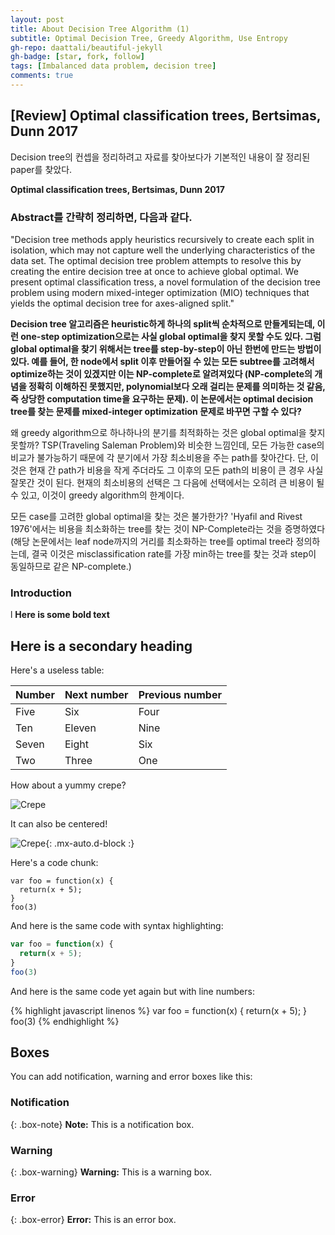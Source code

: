 ```yaml
---
layout: post
title: About Decision Tree Algorithm (1)
subtitle: Optimal Decision Tree, Greedy Algorithm, Use Entropy
gh-repo: daattali/beautiful-jekyll
gh-badge: [star, fork, follow]
tags: [Imbalanced data problem, decision tree]
comments: true
---
```


## [Review] Optimal classification trees, Bertsimas, Dunn 2017

Decision tree의 컨셉을 정리하려고 자료를 찾아보다가 기본적인 내용이 잘 정리된 paper를 찾았다.

**Optimal classification trees, Bertsimas, Dunn 2017**

### Abstract를 간략히 정리하면, 다음과 같다. 

"Decision tree methods apply heuristics recursively to create each split in isolation, which may not capture well the underlying characteristics of the data set. The optimal decision tree problem attempts to resolve this by creating the entire decision tree at once to achieve global optimal. We present optimal classification tress, a novel formulation of the decision tree problem using modern mixed-integer optimization (MIO) techniques that yields the optimal decision tree for axes-aligned split."

**Decision tree 알고리즘은 heuristic하게 하나의 split씩 순차적으로 만들게되는데, 이런 one-step optimization으로는 사실 global optimal을 찾지 못할 수도 있다. 그럼 global optimal을 찾기 위해서는 tree를 step-by-step이 아닌 한번에 만드는 방법이 있다. 예를 들어, 한 node에서 split 이후 만들어질 수 있는 모든 subtree를 고려해서 optimize하는 것이 있겠지만 이는 NP-complete로 알려져있다 (NP-complete의 개념을 정확히 이해하진 못했지만, polynomial보다 오래 걸리는 문제를 의미하는 것 같음, 즉 상당한 computation time을 요구하는 문제). 이 논문에서는  optimal decision tree를 찾는 문제를 mixed-integer optimization 문제로 바꾸면 구할 수 있다?**

왜 greedy algorithm으로 하나하나의 분기를 최적화하는 것은 global optimal을 찾지 못할까? TSP(Traveling Saleman Problem)와 비슷한 느낌인데, 모든 가능한 case의 비교가 불가능하기 때문에 각 분기에서 가장 최소비용을 주는 path를 찾아간다. 단, 이것은 현재 간 path가 비용을 작게 주더라도 그 이후의 모든 path의 비용이 큰 경우 사실 잘못간 것이 된다. 현재의 최소비용의 선택은 그 다음에 선택에서는 오히려 큰 비용이 될 수 있고, 이것이 greedy algorithm의 한계이다.

모든 case를 고려한 global optimal을 찾는 것은 불가한가? 'Hyafil and Rivest 1976'에서는 비용을 최소화하는 tree를 찾는 것이 NP-Complete라는 것을 증명하였다 (해당 논문에서는 leaf node까지의 거리를 최소화하는 tree를 optimal tree라 정의하는데, 결국 이것은 misclassification rate를 가장 min하는 tree를 찾는 것과 step이 동일하므로 같은 NP-complete.)

### Introduction






l
**Here is some bold text**

## Here is a secondary heading

Here's a useless table:

| Number | Next number | Previous number |
| :------ |:--- | :--- |
| Five | Six | Four |
| Ten | Eleven | Nine |
| Seven | Eight | Six |
| Two | Three | One |


How about a yummy crepe?

![Crepe](https://s3-media3.fl.yelpcdn.com/bphoto/cQ1Yoa75m2yUFFbY2xwuqw/348s.jpg)

It can also be centered!

![Crepe](https://s3-media3.fl.yelpcdn.com/bphoto/cQ1Yoa75m2yUFFbY2xwuqw/348s.jpg){: .mx-auto.d-block :}

Here's a code chunk:

~~~
var foo = function(x) {
  return(x + 5);
}
foo(3)
~~~

And here is the same code with syntax highlighting:

```javascript
var foo = function(x) {
  return(x + 5);
}
foo(3)
```

And here is the same code yet again but with line numbers:

{% highlight javascript linenos %}
var foo = function(x) {
  return(x + 5);
}
foo(3)
{% endhighlight %}

## Boxes
You can add notification, warning and error boxes like this:

### Notification

{: .box-note}
**Note:** This is a notification box.

### Warning

{: .box-warning}
**Warning:** This is a warning box.

### Error

{: .box-error}
**Error:** This is an error box.
